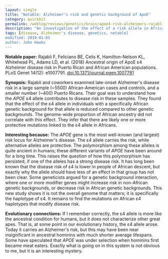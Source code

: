 ```yaml
---
layout: single
title: "Notable: Alzheimer's risk and genetic background of ApoE"
category: quickbit
permalink: /weblog/reviews/genetics/brain/apoe4-risk-alzheimers-rajabli-2018.html
description: "An investigation of the effect of a risk allele in African-Americans reveals a possible protective genetic background."
tags: [disease, Alzheimer's disease, genetics, notable]
modified: 2019-01-03
author: John Hawks
---
```


**Notable paper:**  Rajabli F, Feliciano BE, Celis K, Hamilton-Nelson KL, Whitehead PL, Adams LD, et al. (2018) Ancestral origin of ApoE ε4 Alzheimer disease risk in Puerto Rican and African American populations. PLoS Genet 14(12): e1007791.  <a href="https://doi.org/10.1371/journal.pgen.1007791">doi:10.1371/journal.pgen.1007791</a>

**Synopsis:** Rajabli and coworkers examined late-onset Alzheimer's disease risk in a large sample (~5500) African-American cases and controls, and a smaller number (~400) Puerto Ricans. Their goal was to understand how the <em>APOE</em> ε4 allele contributes to disease risk in these samples. They found that the effect of the ε4 allele in individuals with a specifically African genetic background for that allele is reduced compared to other genetic backgrounds. The genome-wide proportion of African ancestry did not correlate with this effect. They infer that there are likely one or more protective mutations linked to the ε4 allele in Africans.

**Interesting because:** The <em>APOE</em> gene is the most well-known (and largest) risk locus for Alzheimer's disease.  The ε4 allele carries the risk, while alternative alleles are protective. The polymorphism among these alleles is quite ancient in humans; these different variants of <em>APOE</em> have been around for a long time. This raises the question of how this polymorphism has persisted, if one of the alleles has a strong disease risk. It has long been known that the disease risk of ε4 is lower in people of African descent, but exactly why the allele should have less of an effect in that group has not been clear. Some geneticists argued for a genetic background interaction, where one or more modifier genes might increase risk in non-African genetic backgrounds, or decrease risk in African genetic backgrounds. This new study shows it is not the overall genome that matters; it is specifically the haplotype of ε4. It remains to find the mutations on African ε4 haplotypes that modify disease risk.

**Evolutionary connections:** If I remember correctly, the ε4 allele is more like the ancestral condition for humans, but it does not characterize other great apes. That is, at some point in our evolutionary history, the ε4 allele arose. Today it carries an Alzheimer's risk, but this may have been near insignificant in ancestral hominins with much shorter average lifespans. Some have speculated that <em>APOE</em> was under selection when hominins first became meat eaters. Exactly what is going on in this system is not obvious to me, but it is an interesting mystery.
